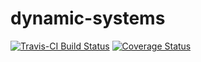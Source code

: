 # dynamic-systems
[![Travis-CI Build Status](https://travis-ci.com/Shihao-Yang/dynamic-systems.svg?branch=master)](https://travis-ci.com/Shihao-Yang/dynamic-systems)
[![Coverage Status](https://img.shields.io/codecov/c/github/Shihao-Yang/dynamic-systems/master.svg)](https://codecov.io/github/Shihao-Yang/dynamic-systems?branch=master)